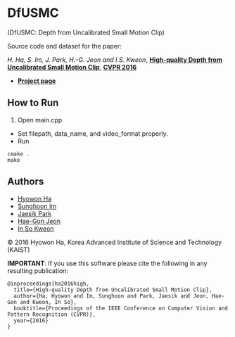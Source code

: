 # DfUSMC
(DfUSMC: Depth from Uncalibrated Small Motion Clip)

Source code and dataset for the paper:

_H. Ha, S. Im, J. Park, H.-G. Jeon and I.S. Kweon_, [**High-quality Depth from Uncalibrated Small Motion Clip**](https://drive.google.com/file/d/0B7-4XlDU1W6rbUtlRW92b01YakU/view?usp=sharing), [**CVPR 2016**](http://cvpr2016.thecvf.com/)

- [**Project page**](https://drive.google.com/file/d/0B7-4XlDU1W6rbUtlRW92b01YakU/view?usp=sharing)

## How to Run

1. Open main.cpp
- Set filepath, data_name, and video_format properly.
- Run

```
cmake .
make
```

## Authors

- [Hyowon Ha](http://sites.google.com/site/hyowoncv)
- [Sunghoon Im](http://sites.google.com/site/shimrcv)
- [Jaesik Park](http://sites.google.com/site/jsparkcv)
- [Hae-Gon Jeon](http://sites.google.com/site/hgjeoncv)
- [In So Kweon](http://rcv.kaist.ac.kr)

&copy; 2016 Hyowon Ha, Korea Advanced Institute of Science and Technology (KAIST)


**IMPORTANT**: If you use this software please cite the following in any resulting publication:
```
@inproceedings{ha2016high,
  title={High-quality Depth from Uncalibrated Small Motion Clip},
  author={Ha, Hyowon and Im, Sunghoon and Park, Jaesik and Jeon, Hae-Gon and Kweon, In So},
  booktitle={Proceedings of the IEEE Conference on Computer Vision and Pattern Recognition (CVPR)},
  year={2016}
}
```

